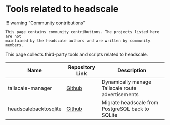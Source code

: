 # Tools related to headscale

!!! warning "Community contributions"

    This page contains community contributions. The projects listed here are not
    maintained by the headscale authors and are written by community members.

This page collects third-party tools and scripts related to headscale.

| Name                  | Repository Link                                                 | Description                                       |
| --------------------- | --------------------------------------------------------------- | ------------------------------------------------- |
| tailscale-manager     | [Github](https://github.com/singlestore-labs/tailscale-manager) | Dynamically manage Tailscale route advertisements |
| headscalebacktosqlite | [Github](https://github.com/bigbozza/headscalebacktosqlite)     | Migrate headscale from PostgreSQL back to SQLite  |
